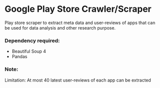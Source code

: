 # Google Play Store Crawler/Scraper

Play store scraper to extract meta data and user-reviews of apps that can be used for data analysis and other research purpose.

### Dependency required:
- Beautiful Soup 4
- Pandas

### Note:
Limitation: At most 40 latest user-reviews of each app can be extracted

